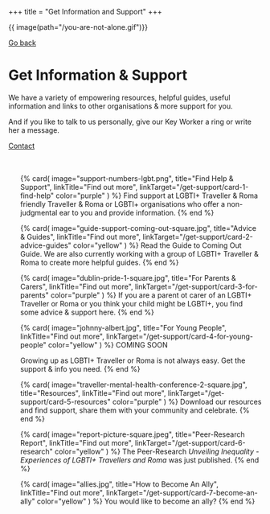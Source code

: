 +++
title = "Get Information and Support"
+++

{{ image(path="/you-are-not-alone.gif")}}

[Go back](/)

# Get Information & Support

We have a variety of empowering resources, helpful guides, useful information and links to other organisations & more support for you. 

<div class="narrow-side-column" style="margin-bottom: 3rem;">
    
And if you like to talk to us personally, give our Key Worker a ring or write her a message.
   
<div><a class="button button--blue" href="/contact">Contact</a></div>
</div>

<ul class="card-list">
{% card(
	image="support-numbers-lgbt.png",
	title="Find Help & Support",
	linkTitle="Find out more",
	linkTarget="/get-support/card-1-find-help"
	color="purple"
) %}
Find support at LGBTI+ Traveller & Roma friendly Traveller & Roma or LGBTI+ organisations who offer a non-judgmental ear to you and provide information.
{% end %}

{% card(
	image="guide-support-coming-out-square.jpg",
	title="Advice & Guides",
	linkTitle="Find out more",
	linkTarget="/get-support/card-2-advice-guides"
	color="yellow"
) %}
Read the Guide to Coming Out Guide. We are also currently working with a group of LGBTI+ Traveller & Roma to create more helpful guides.
{% end %}

{% card(
	image="dublin-pride-1-square.jpg",
	title="For Parents & Carers",
	linkTitle="Find out more",
	linkTarget="/get-support/card-3-for-parents"
	color="purple"
) %}
If you are a parent ot carer of an LGBTI+ Traveller or Roma or you think your child might be LGBTI+, you find some advice & support here.
{% end %}

{% card(
	image="johnny-albert.jpg",
	title="For Young People",
	linkTitle="Find out more",
	linkTarget="/get-support/card-4-for-young-people"
	color="yellow"
) %}
COMING SOON

Growing up as LGBTI+ Traveller or Roma is not always easy. Get the support & info you need. 
{% end %}

{% card(
	image="traveller-mental-health-conference-2-square.jpg",
	title="Resources",
	linkTitle="Find out more",
	linkTarget="/get-support/card-5-resources"
	color="purple"
) %}
Download our resources and find support, share them with your community and celebrate.
{% end %}

{% card(
	image="report-picture-square.jpeg",
	title="Peer-Research Report",
	linkTitle="Find out more",
	linkTarget="/get-support/card-6-research"
	color="yellow"
) %}
The Peer-Research *Unveiling Inequality - Experiences of LGBTI+ Travellers and Roma* was just published.
{% end %}

{% card(
	image="allies.jpg",
	title="How to Become An Ally",
	linkTitle="Find out more",
	linkTarget="/get-support/card-7-become-an-ally"
	color="yellow"
) %}
You would like to become an ally? 
{% end %}
</ul>
